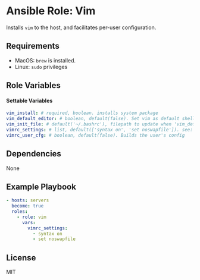 # Ansible Role: Vim

Installs `vim` to the host, and facilitates per-user configuration.

## Requirements

- MacOS: `brew` is installed.
- Linux: `sudo` privileges

## Role Variables

#### Settable Variables
```yaml
vim_install: # required, boolean. installs system package
vim_default_editor: # boolean, default(false). Set vim as default shell text editor
vim_init_file: # default('~/.bashrc'), filepath to update when 'vim_default_editor=true'
vimrc_settings: # list, default(['syntax on', 'set noswapfile']). see: http://vimdoc.sourceforge.net/htmldoc/options.html
vimrc_user_cfg: # boolean, default(false). Builds the user's config
```

## Dependencies

None

## Example Playbook
```yaml
- hosts: servers
  become: true
  roles:
    - role: vim
      vars:
        vimrc_settings:
          - syntax on
          - set noswapfile
```

## License

MIT
